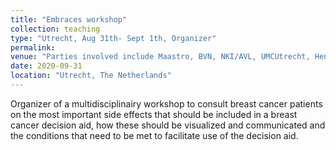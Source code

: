 ```yaml
---
title: "Embraces workshop"
collection: teaching
type: "Utrecht, Aug 31th- Sept 1th, Organizer"
permalink: 
venue: "Parties involved include Maastro, BVN, NKI/AVL, UMCUtrecht, Henneman Strategies, ComicHouse"
date: 2020-09-31
location: "Utrecht, The Netherlands"
---
```

Organizer of a multidisciplinairy workshop to consult breast cancer patients on the most important side effects that should be included in a breast cancer decision aid, how these should be visualized and communicated and the conditions that need to be met to facilitate use of the decision aid. 

